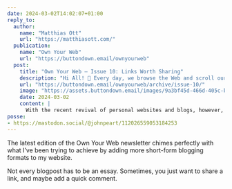 ```yaml
---
date: 2024-03-02T14:02:07+01:00
reply_to:
  author:
    name: "Matthias Ott"
    url: "https://matthiasott.com/"
  publication:
    name: "Own Your Web"
    url: "https://buttondown.email/ownyourweb"
  post:
    title: "Own Your Web – Issue 10: Links Worth Sharing"
    description: "Hi All! 🤗 Every day, we browse the Web and scroll our timelines. And every day, we find even more interesting websites, blog posts, articles, videos,..."
    url: "https://buttondown.email/ownyourweb/archive/issue-10/"
    image: "https://assets.buttondown.email/images/9a3bf45d-466d-405c-b7b1-1dc33893f078.png"
    date: 2024-03-02
    content: |
      With the recent revival of personal websites and blogs, however, a lot of people are rediscovering a more thoughtful and persistent alternative: sharing links on their personal websites.
posse:
- https://mastodon.social/@johnpeart/112026559053184253
---
```


The latest edition of the Own Your Web newsletter chimes perfectly with what I’ve been trying to achieve by adding more short-form blogging formats to my website.

Not every blogpost has to be an essay. Sometimes, you just want to share a link, and maybe add a quick comment.


